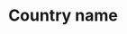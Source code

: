 ---
title: 'Country name'
field: 'is.coverage.country'
slug: 'is-coverage-country'
description: 'Official country name. Terms should be in ISO 3166-1 format'
comment: 'Select from control list'
required: False
vocabulary: 'vocabulary.txt'
module: 'Coverage'
cluster: 'Global'
policy: 'Controlled value. Multi select from control list.'
layout: 'home'
---